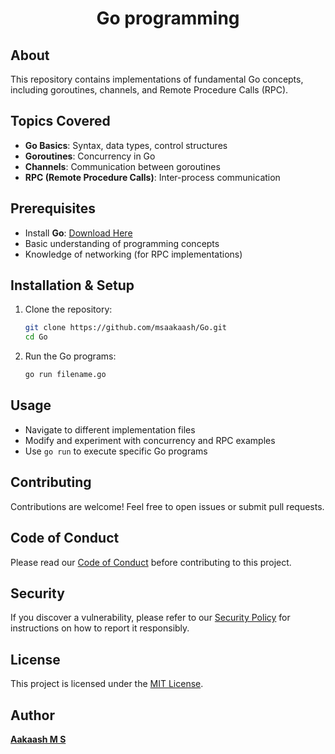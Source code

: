 <h1 align="center">Go programming</h1>


## About
This repository contains implementations of fundamental Go concepts, including goroutines, channels, and Remote Procedure Calls (RPC). 

## Topics Covered
- **Go Basics**: Syntax, data types, control structures
- **Goroutines**: Concurrency in Go
- **Channels**: Communication between goroutines
- **RPC (Remote Procedure Calls)**: Inter-process communication

## Prerequisites
- Install **Go**: [Download Here](https://go.dev/doc/install)
- Basic understanding of programming concepts
- Knowledge of networking (for RPC implementations)

## Installation & Setup
1. Clone the repository:
   ```sh
   git clone https://github.com/msaakaash/Go.git
   cd Go
   ```
2. Run the Go programs:
   ```sh
   go run filename.go
   ```

## Usage
- Navigate to different implementation files
- Modify and experiment with concurrency and RPC examples
- Use `go run` to execute specific Go programs

## Contributing
Contributions are welcome! Feel free to open issues or submit pull requests.

## Code of Conduct
Please read our [Code of Conduct](./CODE_OF_CONDUCT.md) before contributing to this project.

## Security
If you discover a vulnerability, please refer to our [Security Policy](./SECURITY.md) for instructions on how to report it responsibly.


## License  
This project is licensed under the [MIT License](LICENSE). 

## Author
[**Aakaash M S**](https://github.com/msaakaash)
